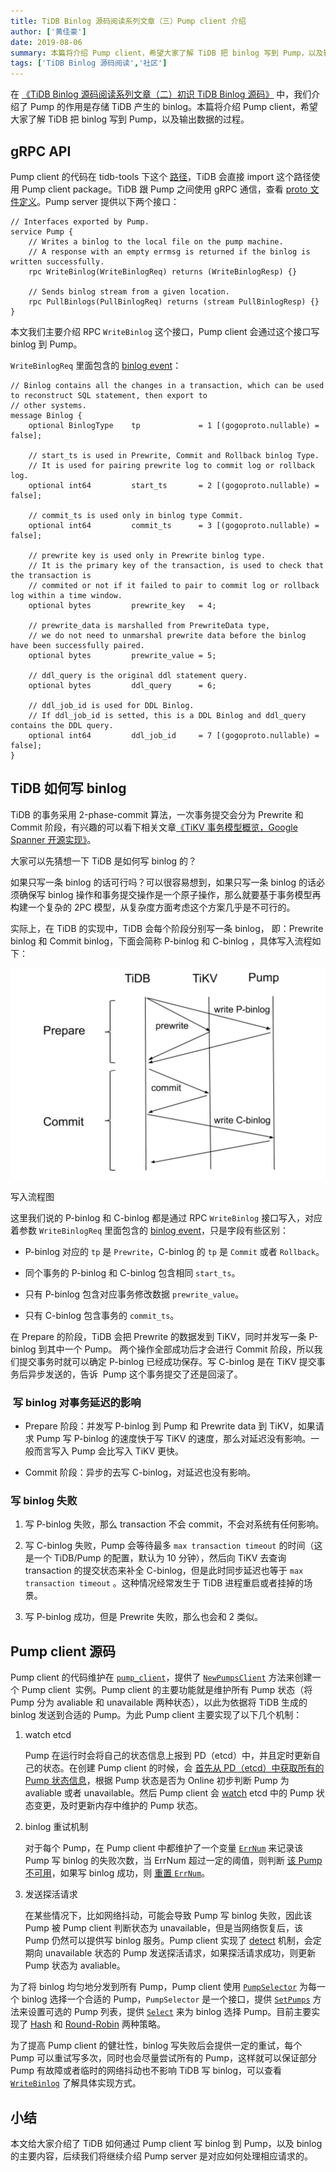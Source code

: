 ```yaml
---
title: TiDB Binlog 源码阅读系列文章（三）Pump client 介绍
author: ['黄佳豪']
date: 2019-08-06
summary: 本篇将介绍 Pump client，希望大家了解 TiDB 把 binlog 写到 Pump，以及输出数据的过程。
tags: ['TiDB Binlog 源码阅读','社区']
---
```


在 [《TiDB Binlog 源码阅读系列文章（二）初识 TiDB Binlog 源码》](https://pingcap.com/blog-cn/tidb-binlog-source-code-reading-2/) 中，我们介绍了 Pump 的作用是存储 TiDB 产生的 binlog。本篇将介绍 Pump client，希望大家了解 TiDB 把 binlog 写到 Pump，以及输出数据的过程。

## gRPC API

Pump client 的代码在 tidb-tools 下这个 [路径](https://github.com/pingcap/tidb-tools/tree/v3.0.0-rc.3/tidb-binlog/pump_client)，TiDB 会直接 import 这个路径使用 Pump client package。TiDB 跟 Pump 之间使用 gRPC 通信，查看 [proto 文件定义](https://github.com/pingcap/tipb/tree/87cb1e27ab4a86efc534fd4c5b62fda621e38465/proto/binlog)。Pump server 提供以下两个接口：

```
// Interfaces exported by Pump.
service Pump {
    // Writes a binlog to the local file on the pump machine.
    // A response with an empty errmsg is returned if the binlog is written successfully.
    rpc WriteBinlog(WriteBinlogReq) returns (WriteBinlogResp) {}

    // Sends binlog stream from a given location.
    rpc PullBinlogs(PullBinlogReq) returns (stream PullBinlogResp) {}
}
```


本文我们主要介绍 RPC `WriteBinlog` 这个接口，Pump client 会通过这个接口写 binlog 到 Pump。

`WriteBinlogReq` 里面包含的 [binlog event](https://github.com/pingcap/tipb/blob/87cb1e27ab4a86efc534fd4c5b62fda621e38465/proto/binlog/binlog.proto#L57)：

```
// Binlog contains all the changes in a transaction, which can be used to reconstruct SQL statement, then export to
// other systems.
message Binlog {
    optional BinlogType    tp             = 1 [(gogoproto.nullable) = false];

    // start_ts is used in Prewrite, Commit and Rollback binlog Type.
    // It is used for pairing prewrite log to commit log or rollback log.
    optional int64         start_ts       = 2 [(gogoproto.nullable) = false];

    // commit_ts is used only in binlog type Commit.
    optional int64         commit_ts      = 3 [(gogoproto.nullable) = false];

    // prewrite key is used only in Prewrite binlog type.
    // It is the primary key of the transaction, is used to check that the transaction is
    // commited or not if it failed to pair to commit log or rollback log within a time window.
    optional bytes         prewrite_key   = 4;

    // prewrite_data is marshalled from PrewriteData type,
    // we do not need to unmarshal prewrite data before the binlog have been successfully paired.
    optional bytes         prewrite_value = 5;

    // ddl_query is the original ddl statement query.
    optional bytes         ddl_query      = 6;

    // ddl_job_id is used for DDL Binlog.
    // If ddl_job_id is setted, this is a DDL Binlog and ddl_query contains the DDL query.
    optional int64         ddl_job_id     = 7 [(gogoproto.nullable) = false];
}
```

## TiDB 如何写 binlog

TiDB 的事务采用 2-phase-commit 算法，一次事务提交会分为 Prewrite 和 Commit 阶段，有兴趣的可以看下相关文章[《TiKV 事务模型概览，Google Spanner 开源实现》](https://pingcap.com/blog-cn/tidb-transaction-model/)。

大家可以先猜想一下 TiDB 是如何写 binlog 的？

如果只写一条 binlog 的话可行吗？可以很容易想到，如果只写一条 binlog 的话必须确保写 binlog 操作和事务提交操作是一个原子操作，那么就要基于事务模型再构建一个复杂的 2PC 模型，从复杂度方面考虑这个方案几乎是不可行的。

实际上，在 TiDB 的实现中，TiDB 会每个阶段分别写一条 binlog， 即：Prewrite binlog 和 Commit binlog，下面会简称 P-binlog 和 C-binlog ，具体写入流程如下：

![写入流程图](media/tidb-binlog-source-code-reading-3/1.png)

<div class="caption-center">写入流程图</div>

这里我们说的 P-binlog 和 C-binlog 都是通过 RPC `WriteBinlog` 接口写入，对应着参数 `WriteBinlogReq` 里面包含的 [binlog event](https://github.com/pingcap/tipb/blob/87cb1e27ab4a86efc534fd4c5b62fda621e38465/proto/binlog/binlog.proto#L57)，只是字段有些区别：

* P-binlog 对应的 `tp` 是 `Prewrite`，C-binlog 的 `tp` 是 `Commit` 或者 `Rollback`。

* 同个事务的 P-binlog 和 C-binlog 包含相同 `start_ts`。

* 只有 P-binlog 包含对应事务修改数据 `prewrite_value`。

* 只有 C-binlog 包含事务的 `commit_ts`。

在 Prepare 的阶段，TiDB 会把 Prewrite 的数据发到 TiKV，同时并发写一条 P-binlog 到其中一个 Pump。 两个操作全部成功后才会进行 Commit 阶段，所以我们提交事务时就可以确定 P-binlog 已经成功保存。写 C-binlog 是在 TiKV 提交事务后异步发送的，告诉  Pump 这个事务提交了还是回滚了。

###  写 binlog 对事务延迟的影响

* Prepare 阶段：并发写 P-binlog 到 Pump 和 Prewrite data 到 TiKV，如果请求 Pump 写 P-binlog 的速度快于写 TiKV 的速度，那么对延迟没有影响。一般而言写入 Pump 会比写入 TiKV 更快。

* Commit 阶段：异步的去写 C-binlog，对延迟也没有影响。

### 写 binlog 失败

1. 写 P-binlog 失败，那么 transaction 不会 commit，不会对系统有任何影响。

2. 写 C-binlog 失败，Pump 会等待最多 `max transaction timeout` 的时间（这是一个 TiDB/Pump 的配置，默认为 10 分钟），然后向 TiKV 去查询 transaction 的提交状态来补全 C-binlog，但是此时同步延迟也等于 `max transaction timeout` 。这种情况经常发生于 TiDB 进程重启或者挂掉的场景。

3. 写 P-binlog 成功，但是 Prewrite 失败，那么也会和 2 类似。

## Pump client 源码

Pump client 的代码维护在 [`pump_client`](https://github.com/pingcap/tidb-tools/tree/master/tidb-binlog/pump_client)，提供了 [`NewPumpsClient`](https://github.com/pingcap/tidb-tools/blob/c969908e6130dfbdb4ab80fb84f275df2a6fd877/tidb-binlog/pump_client/client.go#L125) 方法来创建一个 Pump client  实例。Pump client 的主要功能就是维护所有 Pump 状态（将 Pump 分为 avaliable 和 unavailable 两种状态），以此为依据将 TiDB 生成的 binlog 发送到合适的 Pump。为此 Pump client 主要实现了以下几个机制：

1. watch etcd

	Pump 在运行时会将自己的状态信息上报到 PD（etcd）中，并且定时更新自己的状态。在创建 Pump client 的时候，会 [首先从 PD（etcd）中获取所有的 Pump 状态信息](https://github.com/pingcap/tidb-tools/blob/c969908e6130dfbdb4ab80fb84f275df2a6fd877/tidb-binlog/pump_client/client.go#L227)，根据 Pump 状态是否为 Online 初步判断 Pump 为 avaliable 或者 unavailable。然后 Pump client 会 [watch](https://github.com/pingcap/tidb-tools/blob/c969908e6130dfbdb4ab80fb84f275df2a6fd877/tidb-binlog/pump_client/client.go#L478) etcd 中的 Pump 状态变更，及时更新内存中维护的 Pump 状态。

2. binlog 重试机制

	对于每个 Pump，在 Pump client 中都维护了一个变量 [`ErrNum`](https://github.com/pingcap/tidb-tools/blob/c969908e6130dfbdb4ab80fb84f275df2a6fd877/tidb-binlog/pump_client/pump.go#L70) 来记录该 Pump 写 binlog 的失败次数，当 ErrNum 超过一定的阈值，则判断 [该 Pump 不可用](https://github.com/pingcap/tidb-tools/blob/c969908e6130dfbdb4ab80fb84f275df2a6fd877/tidb-binlog/pump_client/pump.go#L174)，如果写 binlog 成功，则 [重置 `ErrNum`](https://github.com/pingcap/tidb-tools/blob/c969908e6130dfbdb4ab80fb84f275df2a6fd877/tidb-binlog/pump_client/pump.go#L162)。

3. 发送探活请求

	在某些情况下，比如网络抖动，可能会导致 Pump 写 binlog 失败，因此该 Pump 被 Pump client 判断状态为 unavailable，但是当网络恢复后，该 Pump 仍然可以提供写 binlog 服务。Pump client 实现了 [detect](https://github.com/pingcap/tidb-tools/blob/c969908e6130dfbdb4ab80fb84f275df2a6fd877/tidb-binlog/pump_client/client.go#L531) 机制，会定期向 unavailable 状态的 Pump 发送探活请求，如果探活请求成功，则更新 Pump 状态为 avaliable。

为了将 binlog 均匀地分发到所有 Pump，Pump client 使用 [`PumpSelector`](https://github.com/pingcap/tidb-tools/blob/c969908e6130dfbdb4ab80fb84f275df2a6fd877/tidb-binlog/pump_client/selector.go#L47) 为每一个 binlog 选择一个合适的 Pump，`PumpSelector` 是一个接口，提供 [`SetPumps`](https://github.com/pingcap/tidb-tools/blob/c969908e6130dfbdb4ab80fb84f275df2a6fd877/tidb-binlog/pump_client/selector.go#L49) 方法来设置可选的 Pump 列表，提供 [`Select`](https://github.com/pingcap/tidb-tools/blob/c969908e6130dfbdb4ab80fb84f275df2a6fd877/tidb-binlog/pump_client/selector.go#L52) 来为 binlog 选择 Pump。目前主要实现了 [Hash](https://github.com/pingcap/tidb-tools/blob/c969908e6130dfbdb4ab80fb84f275df2a6fd877/tidb-binlog/pump_client/selector.go#L59) 和 [Round-Robin](https://github.com/pingcap/tidb-tools/blob/c969908e6130dfbdb4ab80fb84f275df2a6fd877/tidb-binlog/pump_client/selector.go#L109) 两种策略。

为了提高 Pump client 的健壮性，binlog 写失败后会提供一定的重试，每个 Pump 可以重试写多次，同时也会尽量尝试所有的 Pump，这样就可以保证部分 Pump 有故障或者临时的网络抖动也不影响 TiDB 写 binlog，可以查看 [`WriteBinlog`](https://github.com/pingcap/tidb-tools/blob/c969908e6130dfbdb4ab80fb84f275df2a6fd877/tidb-binlog/pump_client/client.go#L242) 了解具体实现方式。

## 小结

本文给大家介绍了 TiDB 如何通过 Pump client 写 binlog 到 Pump，以及 binlog 的主要内容，后续我们将继续介绍 Pump server 是对应如何处理相应请求的。
